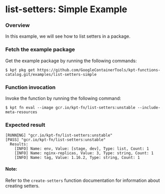 # list-setters: Simple Example

### Overview

In this example, we will see how to list setters in a package.

### Fetch the example package

Get the example package by running the following commands:

```shell
$ kpt pkg get https://github.com/GoogleContainerTools/kpt-functions-catalog.git/examples/list-setters-simple
```

### Function invocation

Invoke the function by running the following command:

```shell
$ kpt fn eval --image gcr.io/kpt-fn/list-setters:unstable --include-meta-resources
```

### Expected result

```shell
[RUNNING] "gcr.io/kpt-fn/list-setters:unstable"
[PASS] "gcr.io/kpt-fn/list-setters:unstable"
  Results:
    [INFO] Name: env, Value: [stage, dev], Type: list, Count: 1
    [INFO] Name: nginx-replicas, Value: 3, Type: string, Count: 1
    [INFO] Name: tag, Value: 1.16.2, Type: string, Count: 1
```

#### Note:

Refer to the `create-setters` function documentation for information about creating setters.
